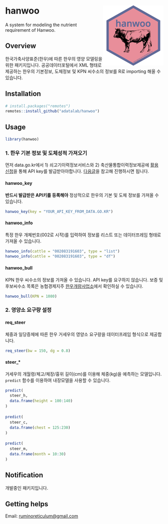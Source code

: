 hanwoo <img src="man/figures/logo.png" align="right" />
=======================================================

A system for modeling the nutrient requirement of Hanwoo.

Overview
--------

한국가축사양표준(한우)에 따른 한우의 영양 모델링을 위한 패키지입니다. 공공데이터포털에서 XML 형태로 제공하는 한우의 기본정보, 도체정보 및 KPN 씨수소의 정보를 R로 importing 해올 수 있습니다.

Installation
------------

```r
# install.packages("remotes")
remotes::install_github("adatalab/hanwoo")
```

Usage
-----

```r
library(hanwoo)
```

### 1. 한우 기본 정보 및 도체성적 가져오기

먼저 data.go.kr에서 1) 쇠고기이력정보서비스와 2) 축산물통합이력정보제공에 [활용 신청](https://www.data.go.kr/dataset/15000483/openapi.do)을 통해 API key를 발급받아야합니다. [다음글](https://youngjunna.github.io/r/animal%20science/2017/12/01/hanwoo-scraping.html)을 참고해 진행하시면 됩니다.

#### hanwoo_key

**반드시 발급받은 API키를 등록해야** 정상적으로 한우의 기본 및 도체 정보를 가져올 수 있습니다.

```r
hanwoo_key(key = "YOUR_API_KEY_FROM_DATA.GO.KR")
```

#### hanwoo_info

특정 한우 개체번호(002로 시작)를 입력하여 정보를 리스트 또는 데이터프레임 형태로 가져올 수 있습니다.

```r
hanwoo_info(cattle = "002083191603", type = "list")
hanwoo_info(cattle = "002083191603", type = "df")
```

#### hanwoo_bull

KPN 한우 씨수소의 정보를 가져올 수 있습니다. API key를 요구하지 않습니다. 보증 및 후보씨수소 목록은 농협경제지주 [한우개량사업소](http://www.limc.co.kr/KpnInfo/KpnList.asp)에서 확인하실 수 있습니다.

```r
hanwoo_bull(KPN = 1080)
```

### 2. 영양소 요구량 설정

#### req_steer

체중과 일당증체에 따른 한우 거세우의 영양소 요구량을 데이터프레임 형식으로 제공합니다.
```r
req_steer(bw = 150, dg = 0.8)
```

#### steer_*

거세우의 개월령/체고/체장/흉위 길이(cm)를 이용해 체중(kg)을 예측하는 모델입니다. `predict` 함수를 이용하여 내장모델을 사용할 수 있습니다.
```r
predict(
  steer_h,
  data.frame(height = 100:140)
)

predict(
  steer_c,
  data.frame(chest = 125:230)
)

predict(
  steer_m,
  data.frame(month = 10:30)
)
```

Notification
------------

개발중인 패키지입니다.

Getting helps
-------------

Email: ruminoreticulum@gmail.com
